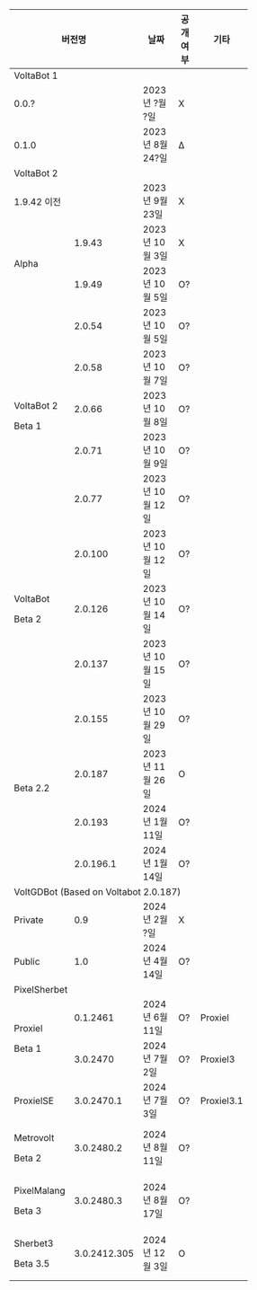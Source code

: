 <figure class="table">
    <table>
        <thead>
            <tr>
                <th colspan="2">버전명</th>
                <th>날짜</th>
                <th>공개 여부</th>
                <th>기타</th>
            </tr>
        </thead>
        <tbody>
            <tr>
                <td colspan="5">VoltaBot 1</td>
            </tr>
            <tr>
                <td colspan="2">0.0.?</td>
                <td>2023년 ?월 ?일</td>
                <td>X</td>
                <td>&nbsp;</td>
            </tr>
            <tr>
                <td colspan="2">0.1.0</td>
                <td>2023년 8월 24?일</td>
                <td>Δ</td>
                <td>&nbsp;</td>
            </tr>
            <tr>
                <td colspan="5">VoltaBot 2</td>
            </tr>
            <tr>
                <td colspan="2">1.9.42 이전</td>
                <td>2023년 9월 23일</td>
                <td>X</td>
                <td>&nbsp;</td>
            </tr>
            <tr>
                <td rowspan="2">Alpha</td>
                <td>1.9.43</td>
                <td>2023년 10월 3일</td>
                <td>X</td>
                <td>&nbsp;</td>
            </tr>
            <tr>
                <td>1.9.49</td>
                <td>2023년 10월 5일</td>
                <td>O?</td>
                <td>&nbsp;</td>
            </tr>
            <tr>
                <td rowspan="5">
                    <p>VoltaBot 2</p>
                    <p>Beta 1</p>
                </td>
                <td>2.0.54</td>
                <td>2023년 10월 5일</td>
                <td>O?</td>
                <td>&nbsp;</td>
            </tr>
            <tr>
                <td>2.0.58</td>
                <td>2023년 10월 7일</td>
                <td>O?</td>
                <td>&nbsp;</td>
            </tr>
            <tr>
                <td>2.0.66</td>
                <td>2023년 10월 8일</td>
                <td>O?</td>
                <td>&nbsp;</td>
            </tr>
            <tr>
                <td>2.0.71</td>
                <td>2023년 10월 9일</td>
                <td>O?</td>
                <td>&nbsp;</td>
            </tr>
            <tr>
                <td>2.0.77</td>
                <td>2023년 10월 12일</td>
                <td>O?</td>
                <td>&nbsp;</td>
            </tr>
            <tr>
                <td rowspan="3">
                    <p>VoltaBot</p>
                    <p>Beta 2</p>
                </td>
                <td>2.0.100</td>
                <td>2023년 10월 12일</td>
                <td>O?</td>
                <td>&nbsp;</td>
            </tr>
            <tr>
                <td>2.0.126</td>
                <td>2023년 10월 14일</td>
                <td>O?</td>
                <td>&nbsp;</td>
            </tr>
            <tr>
                <td>2.0.137</td>
                <td>2023년 10월 15일</td>
                <td>O?</td>
                <td>&nbsp;</td>
            </tr>
            <tr>
                <td rowspan="4">Beta 2.2</td>
                <td>2.0.155</td>
                <td>2023년 10월 29일</td>
                <td>O?</td>
                <td>&nbsp;</td>
            </tr>
            <tr>
                <td>2.0.187</td>
                <td>2023년 11월 26일</td>
                <td>O</td>
                <td>&nbsp;</td>
            </tr>
            <tr>
                <td>2.0.193</td>
                <td>2024년 1월 11일</td>
                <td>O?</td>
                <td>&nbsp;</td>
            </tr>
            <tr>
                <td>2.0.196.1</td>
                <td>2024년 1월 14일</td>
                <td>O?</td>
                <td>&nbsp;</td>
            </tr>
            <tr>
                <td colspan="5">VoltGDBot (Based on Voltabot 2.0.187)</td>
            </tr>
            <tr>
                <td>Private</td>
                <td>0.9</td>
                <td>2024년 2월 ?일</td>
                <td>X</td>
                <td>&nbsp;</td>
            </tr>
            <tr>
                <td>Public</td>
                <td>1.0</td>
                <td>2024년 4월 14일</td>
                <td>O?</td>
                <td>&nbsp;</td>
            </tr>
            <tr>
                <td colspan="5">PixelSherbet</td>
            </tr>
            <tr>
                <td rowspan="2">
                    <p>Proxiel</p>
                    <p>Beta 1</p>
                </td>
                <td>0.1.2461</td>
                <td>2024년 6월 11일</td>
                <td>O?</td>
                <td>Proxiel</td>
            </tr>
            <tr>
                <td>3.0.2470</td>
                <td>2024년 7월 2일</td>
                <td>O?</td>
                <td>Proxiel3</td>
            </tr>
            <tr>
                <td>ProxielSE</td>
                <td>3.0.2470.1</td>
                <td>2024년 7월 3일</td>
                <td>O?</td>
                <td>Proxiel3.1</td>
            </tr>
            <tr>
                <td>
                    <p>Metrovolt</p>
                    <p>Beta 2</p>
                </td>
                <td>3.0.2480.2</td>
                <td>2024년 8월 11일</td>
                <td>O?</td>
                <td>&nbsp;</td>
            </tr>
            <tr>
                <td>
                    <p>PixelMalang</p>
                    <p>Beta 3</p>
                </td>
                <td>3.0.2480.3</td>
                <td>2024년 8월 17일</td>
                <td>O?</td>
                <td>&nbsp;</td>
            </tr>
            <tr>
                <td>
                    <p>Sherbet3</p>
                    <p>Beta 3.5</p>
                </td>
                <td>3.0.2412.305</td>
                <td>2024년 12월 3일</td>
                <td>O</td>
                <td>&nbsp;</td>
            </tr>
        </tbody>
    </table>
</figure>
